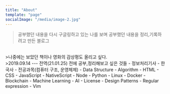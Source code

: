 ```yaml
---
title: "About"
template: "page"
socialImage: "/media/image-2.jpg"
---
```

>공부했던 내용을 다시 구글링하고 있는 나를 보며 공부했던 내용을 정리,기록하려고 만든 블로그  
<br>
>나중에는 보았던 책이나 영화의 감상평도 올리고 싶다.  
<br>
>2019.09.14
---  
전역(21.01.25) 전에 공부,정리해보고 싶은 것들
- 정보처리기사
- 한국사
- 전공과목(컴퓨터 구조, 운영체제)
- Data Structure
- Algorithm
- HTML
- CSS
- JavaScript
- NativeScript
- Node 
- Python
- Linux
- Docker
- Blockchain
- Machine Learning
- AI
- License
- Design Patterns
- Regular expression
- Vim

